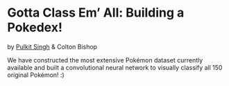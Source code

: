# Gotta Class Em’ All: Building a Pokedex!

by [Pulkit Singh](https://github.com/pulkitsingh?tab=repositories) & Colton Bishop

We have constructed the most extensive Pokémon dataset currently available and built a convolutional neural network to visually classify all 150 original Pokémon! :)
